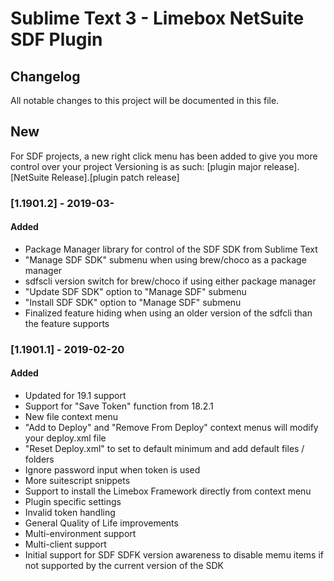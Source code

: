 # Sublime Text 3 - Limebox NetSuite SDF Plugin

## Changelog
All notable changes to this project will be documented in this file.

## New
For SDF projects, a new right click menu has been added to give you more control over your project
Versioning is as such:
[plugin major release].[NetSuite Release].[plugin patch release]

### [1.1901.2] - 2019-03-
#### Added
- Package Manager library for control of the SDF SDK from Sublime Text
- "Manage SDF SDK" submenu when using brew/choco as a package manager
- sdfscli version switch for brew/choco if using either package manager
- "Update SDF SDK" option to "Manage SDF" submenu
- "Install SDF SDK" option to "Manage SDF" submenu
- Finalized feature hiding when using an older version of the sdfcli than the feature supports

### [1.1901.1] - 2019-02-20
#### Added
- Updated for 19.1 support
- Support for "Save Token" function from 18.2.1
- New file context menu
- "Add to Deploy" and "Remove From Deploy" context menus will modify your deploy.xml file
- "Reset Deploy.xml" to set to default minimum and add default files / folders
- Ignore password input when token is used
- More suitescript snippets
- Support to install the Limebox Framework directly from context menu
- Plugin specific settings
- Invalid token handling
- General Quality of Life improvements
- Multi-environment support
- Multi-client support
- Initial support for SDF SDFK version awareness to disable memu items if not supported by the current version of the SDK